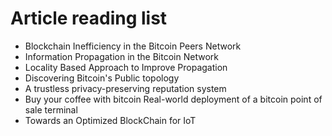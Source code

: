# Article reading list

* Blockchain Inefficiency in the Bitcoin Peers Network
* Information Propagation in the Bitcoin Network
* Locality Based Approach to Improve Propagation
* Discovering Bitcoin's Public topology
* A trustless privacy-preserving reputation system
* Buy your coffee with bitcoin Real-world deployment of a bitcoin point of sale terminal
* Towards an Optimized BlockChain for IoT


